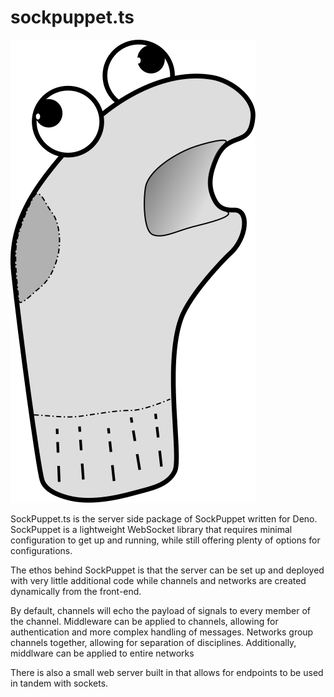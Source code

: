 # sockpuppet.ts

![img](./sockpuppet-logo.svg)

SockPuppet.ts is the server side package of SockPuppet written for Deno. SockPuppet is a lightweight WebSocket library that requires minimal configuration to get up and running, while still offering plenty of options for configurations.

The ethos behind SockPuppet is that the server can be set up and deployed with very little additional code while channels and networks are created dynamically from the front-end.

By default, channels will echo the payload of signals to every member of the channel. Middleware can be applied to channels, allowing for authentication and more complex handling of messages. Networks group channels together, allowing for separation of disciplines. Additionally, middlware can be applied to entire networks

There is also a small web server built in that allows for endpoints to be used in tandem with sockets.
